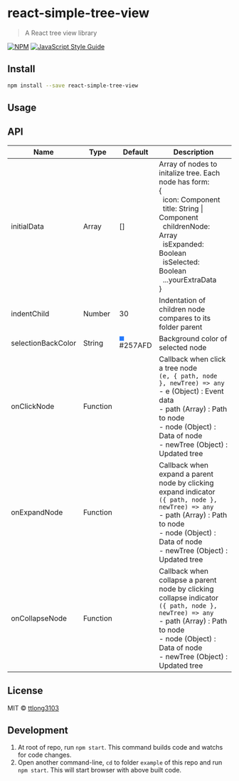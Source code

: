 # react-simple-tree-view

> A React tree view library

[![NPM](https://img.shields.io/npm/v/react-simple-tree-view.svg)](https://www.npmjs.com/package/react-simple-tree-view) [![JavaScript Style Guide](https://img.shields.io/badge/code_style-standard-brightgreen.svg)](https://standardjs.com)

## Install

```bash
npm install --save react-simple-tree-view
```

## Usage

## API

Name | Type | Default | Description
--- | --- | --- | ---
initialData | Array | [] | Array of nodes to initalize tree. Each node has form:<br>{<br>&nbsp;&nbsp;icon: Component<br>&nbsp;&nbsp;title: String \| Component<br>&nbsp;&nbsp;childrenNode: Array<br>&nbsp;&nbsp;isExpanded: Boolean<br>&nbsp;&nbsp;isSelected: Boolean<br>&nbsp;&nbsp;...yourExtraData<br>}
indentChild | Number | 30 | Indentation of children node compares to its folder parent
selectionBackColor | String | <div style="width:10px; height:10px; background-color:#257AFD"></div>#257AFD | Background color of selected node
onClickNode | Function | | Callback when click a tree node<br>`(e, { path, node }, newTree) => any`<br>- e (Object) : Event data<br>- path (Array) : Path to node<br>- node (Object) : Data of node<br>- newTree (Object) : Updated tree
onExpandNode | Function | | Callback when expand a parent node by clicking expand indicator<br>`({ path, node }, newTree) => any`<br>- path (Array) : Path to node<br>- node (Object) : Data of node<br>- newTree (Object) : Updated tree
onCollapseNode | Function | | Callback when collapse a parent node by clicking collapse indicator<br>`({ path, node }, newTree) => any`<br>- path (Array) : Path to node<br>- node (Object) : Data of node<br>- newTree (Object) : Updated tree

## License

MIT © [ttlong3103](https://github.com/ttlong3103)

## Development

1. At root of repo, run `npm start`. This command builds code and watchs for code changes.
2. Open another command-line, `cd` to folder `example` of this repo and run `npm start`. This will start browser with above built code.